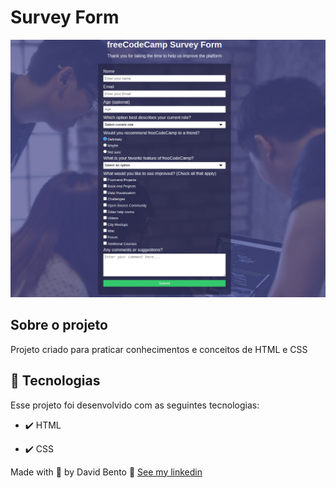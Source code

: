 # Survey Form

<div align="center">
  <img src="./assets/surveyform.png" alt="demo-web">
</div>

## Sobre o projeto

<p>Projeto criado para praticar conhecimentos e conceitos de HTML e CSS</p>

## 🚀 Tecnologias

Esse projeto foi desenvolvido com as seguintes tecnologias:

- ✔️ HTML

- ✔️ CSS

Made with 💜 by David Bento 👋 [See my linkedin](https://www.linkedin.com/in/david-bento)

